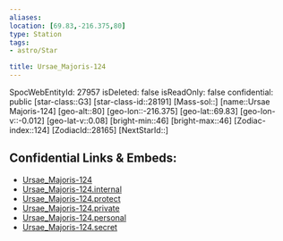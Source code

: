 ```yaml
---
aliases: 
location: [69.83,-216.375,80]
type: Station
tags:
- astro/Star

title: Ursae_Majoris-124
---
```

SpocWebEntityId: 27957
isDeleted: false
isReadOnly: false
confidential: public
[star-class::G3]
[star-class-id::28191]
[Mass-sol::]
[name::Ursae Majoris-124]
[geo-alt::80]
[geo-lon::-216.375]
[geo-lat::69.83]
[geo-lon-v::-0.012]
[geo-lat-v::0.08]
[bright-min::46]
[bright-max::46]
[Zodiac-index::124]
[ZodiacId::28165]
[NextStarId::]



## Confidential Links & Embeds: 
- [Ursae_Majoris-124](../../../_public/astro/Star/Ursae_Majoris-124.md) 
- [Ursae_Majoris-124.internal](../../../_internal/astro/Star/Ursae_Majoris-124.internal.md) 
- [Ursae_Majoris-124.protect](../../../_protect/astro/Star/Ursae_Majoris-124.protect.md) 
- [Ursae_Majoris-124.private](../../../_private/astro/Star/Ursae_Majoris-124.private.md) 
- [Ursae_Majoris-124.personal](../../../_personal/astro/Star/Ursae_Majoris-124.personal.md) 
- [Ursae_Majoris-124.secret](../../../_secret/astro/Star/Ursae_Majoris-124.secret.md) 
